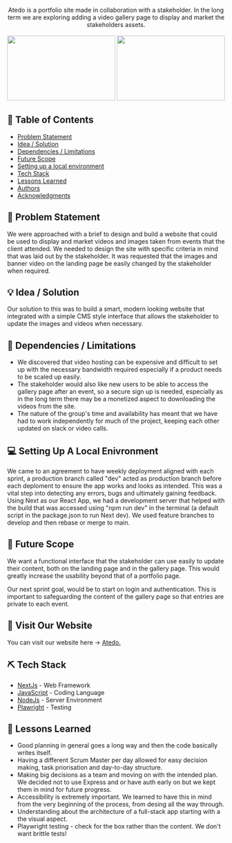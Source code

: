 <p align="center"> 
Atedo is a portfolio site made in collaboration with a stakeholder. In the long term we are exploring adding a video gallery page to display and market the stakeholders assets.
    <br> 
    <br>
 <img src="https://github.com/carey-andrew/atedo/assets/137008062/478fabd4-74f7-4ac7-95d5-5e89e61b6b6c" width="250" height="150">
 <img src="https://github.com/carey-andrew/atedo/assets/137008062/367d8860-1eeb-4330-a557-4a780d875993" width="250" height="150"




 
</p>

## 📝 Table of Contents

- [Problem Statement](#problem_statement)
- [Idea / Solution](#idea)
- [Dependencies / Limitations](#limitations)
- [Future Scope](#future_scope)
- [Setting up a local environment](#getting_started)
- [Tech Stack](#tech_stack)
- [Lessons Learned](#lessons_learned)
- [Authors](#authors)
- [Acknowledgments](#acknowledgments)

## 🧐 Problem Statement <a name = "problem_statement"></a>

We were approached with a brief to design and build a website that could be used to display and market videos and images taken from events that the client attended. We needed to design the site with specific criteria in mind that was laid out by the stakeholder. It was requested that the images and banner video on the landing page be easily changed by the stakeholder when required.

## 💡 Idea / Solution <a name = "idea"></a>

Our solution to this was to build a smart, modern looking website that integrated with a simple CMS style interface that allows the stakeholder to update the images and videos when necessary.



## 🛑 Dependencies / Limitations <a name = "limitations"></a>

- We discovered that video hosting can be expensive and difficult to set up with the necessary bandwidth required especially if a product needs to be scaled up easily.
- The stakeholder would also like new users to be able to access the gallery page after an event, so a secure sign up is needed, especially as in the long term there may be a monetized aspect to downloading the videos from the site.
- The nature of the group's time and availability has meant that we have had to work independently for much of the project, keeping each other updated on slack or video calls.

## 💻 Setting Up A Local Enivronment <a name = "getting_started"></a>

We came to an agreement to have weekly deployment aligned with each sprint, a production branch called "dev" acted as production branch before each deploment to ensure the app works and looks as intended. This was a vital step into detecting any errors, bugs and ultimately gaining feedback. Using Next as our React App, we had a development server that helped with 
the build that was accessed using "npm run dev" in the terminal (a default script in the package.json to run Next dev). We used feature branches to develop and then rebase or merge to main.

## 🚀 Future Scope <a name = "future_scope"></a>

We want a functional interface that the stakeholder can use easily to update their content, both on the landing page and in the gallery page. This would greatly increase the usability beyond that of a portfolio page.

Our next sprint goal, would be to start on login and authentication. This is important to safeguarding the content of the gallery page so that entries are private to each event. 


## 🏁 Visit Our Website <a name = "vist_our_website"></a>

You can visit our website here -> <a href="https://atedo.vercel.app/">Atedo.</a>

## ⛏️ Tech Stack <a name = "tech_stack"></a>

- [NextJs](https://nextjs.org/) - Web Framework
- [JavaScript](https://www.javascript.com/) - Coding Language
- [NodeJs](https://nodejs.org/en/) - Server Environment
- [Plawright](https://playwright.dev/) - Testing
  

## 🏫 Lessons Learned <a name = "lessons_learned"></a>

- Good planning in general goes a long way and then the code basically writes itself.
- Having a different Scrum Master per day allowed for easy decision making, task priorisation and day-to-day structure.
- Making big decisions as a team and moving on with the intended plan. We decided not to use Express and or have auth early on but we kept them in mind for future progress.
- Accessibility is extremely important. We learned to have this in mind from the very beginning of the process, from desing all the way through.
- Understanding about the architecture of a full-stack app starting with a the visual aspect.
- Playwright testing - check for the box rather than the content. We don't want brittle tests!


